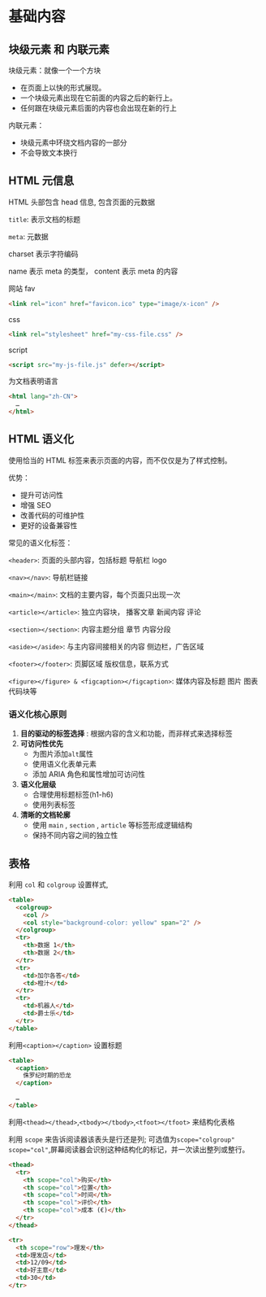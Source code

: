 # 基础内容

## 块级元素 和 内联元素

块级元素：就像一个一个方块

- 在页面上以快的形式展现。
- 一个块级元素出现在它前面的内容之后的新行上。
- 任何跟在块级元素后面的内容也会出现在新的行上

内联元素：

- 块级元素中环绕文档内容的一部分
- 不会导致文本换行

## HTML 元信息

HTML 头部包含 head 信息, 包含页面的元数据

`title`: 表示文档的标题

`meta`: 元数据

charset 表示字符编码

name 表示 meta 的类型， content 表示 meta 的内容

网站 fav

```html
<link rel="icon" href="favicon.ico" type="image/x-icon" />
```

css

```html
<link rel="stylesheet" href="my-css-file.css" />
```

script

```html
<script src="my-js-file.js" defer></script>
```

为文档表明语言

```html
<html lang="zh-CN">
  …
</html>
```

## HTML 语义化

使用恰当的 HTML 标签来表示页面的内容，而不仅仅是为了样式控制。

优势：

- 提升可访问性
- 增强 SEO
- 改善代码的可维护性
- 更好的设备兼容性

常见的语义化标签：

`<header>`: 页面的头部内容，包括标题 导航栏 logo

`<nav></nav>`: 导航栏链接

`<main></main>`: 文档的主要内容，每个页面只出现一次

`<article></article>`: 独立内容块， 播客文章 新闻内容 评论

`<section></section>`: 内容主题分组 章节 内容分段

`<aside></aside>`: 与主内容间接相关的内容 侧边栏，广告区域

`<footer></footer>`: 页脚区域 版权信息，联系方式

`<figure></figure> & <figcaption></figcaption>`: 媒体内容及标题 图片 图表 代码块等

### 语义化核心原则

1. **目的驱动的标签选择** : 根据内容的含义和功能，而非样式来选择标签
2. **可访问性优先**
   - 为图片添加`alt`属性
   - 使用语义化表单元素
   - 添加 ARIA 角色和属性增加可访问性
3. **语义化层级**
   - 合理使用标题标签(h1-h6)
   - 使用列表标签
4. **清晰的文档轮廓**
   - 使用 `main` , `section` , `article` 等标签形成逻辑结构
   - 保持不同内容之间的独立性

## 表格

利用 `col` 和 `colgroup` 设置样式,

```html
<table>
  <colgroup>
    <col />
    <col style="background-color: yellow" span="2" />
  </colgroup>
  <tr>
    <th>数据 1</th>
    <th>数据 2</th>
  </tr>
  <tr>
    <td>加尔各答</td>
    <td>橙汁</td>
  </tr>
  <tr>
    <td>机器人</td>
    <td>爵士乐</td>
  </tr>
</table>
```

利用`<caption></caption>` 设置标题

```html
<table>
  <caption>
    侏罗纪时期的恐龙
  </caption>

  …
</table>
```

利用`<thead></thead>`,`<tbody></tbody>`,`<tfoot></tfoot>` 来结构化表格

利用 `scope` 来告诉阅读器该表头是行还是列; 可选值为`scope="colgroup"` `scope="col"`,屏幕阅读器会识别这种结构化的标记，并一次读出整列或整行。

```html
<thead>
  <tr>
    <th scope="col">购买</th>
    <th scope="col">位置</th>
    <th scope="col">时间</th>
    <th scope="col">评价</th>
    <th scope="col">成本 (€)</th>
  </tr>
</thead>

<tr>
  <th scope="row">理发</th>
  <td>理发店</td>
  <td>12/09</td>
  <td>好主意</td>
  <td>30</td>
</tr>
```
